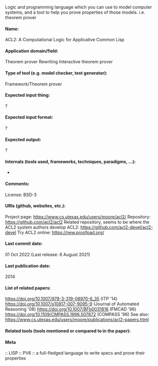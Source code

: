 Logic and programming language which you can use to model computer systems, and a tool to help you prove properties of those models.
i.e. theorem prover

#### Name:
ACL2: A Computational Logic for Applicative Common Lisp

#### Application domain/field:
Theorem prover
Rewriting
Interactive theorem prover

#### Type of tool (e.g. model checker, test generator):
Framework/Theorem prover

#### Expected input thing:
?

#### Expected input format:
?

#### Expected output:
?

#### Internals (tools used, frameworks, techniques, paradigms, ...):
-

#### Comments:
License: BSD-3 

#### URIs (github, websites, etc.):
Project page: https://www.cs.utexas.edu/users/moore/acl2/
Repository: https://github.com/acl2/acl2
Related repository, seems to be where the ACL2 system authors develop ACL2: https://github.com/acl2-devel/acl2-devel
Try ACL2 online: https://new.proofpad.org/

#### Last commit date:
01 Oct 2022
(Last release: 8 August 2021)

#### Last publication date:
2014

#### List of related papers:
https://doi.org/10.1007/978-3-319-08970-6_35 (ITP '14)
https://doi.org/10.1007/s10817-007-9095-9 (Journal of Automated Reasoning '08)
https://doi.org/10.1007/BFb0031816 (FMCAD '96)
https://doi.org/10.1109/CMPASS.1996.507872 (COMPASS '96)
See also: https://www.cs.utexas.edu/users/moore/publications/acl2-papers.html

#### Related tools (tools mentioned or compared to in the paper):

#### Meta
:: LISP
:: PV6           :: a full-fledged language to write specs and prove their properties